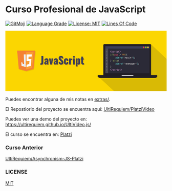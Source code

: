 # Curso Profesional de JavaScript

[![GitMoji](https://img.shields.io/badge/gitmoji-%20😜-FFDD67.svg)](https://gitmoji.dev)
[![Language Grade](https://img.shields.io/lgtm/grade/javascript/g/UltiRequiem/Professional-JavaScript-Platzi.svg?logo=lgtm&logoWidth=18)](https://lgtm.com/projects/g/UltiRequiem/Professional-JavaScript-Platzi/context:javascript)
[![License: MIT](https://img.shields.io/badge/License-MIT-blue.svg)](https://opensource.org/licenses/MIT)
[![Lines Of Code](https://img.shields.io/tokei/lines/github.com/UltiRequiem/Professional-JavaScript-Platzi?color=blue&label=Total%20Lines)](https://github.com/UltiRequiem/Professional-JavaScript-Platzi)

![Image](./extras/img/wall.png)

Puedes encontrar alguna de mis notas en [extras/](./extras).

El Repostiorio del proyecto se encuentra aquí: [UltiRequiem/PlatziVideo](https://github.com/UltiRequiem/PlatziVideo)

Puedes ver una demo del proyecto en: https://ultirequiem.github.io/UltiVideo.js/

El curso se encuentra en: [Platzi](https://platzi.com/profesionaljs)

### Curso Anterior

[UltiRequiem/Asynchronism-JS-Platzi](https://github.com/UltiRequiem/Asynchronism-JS-Platzi)

### LICENSE

[MIT](./LICENSE.md)
